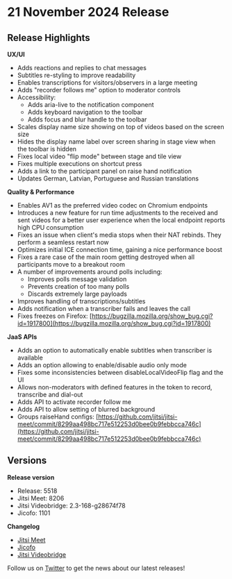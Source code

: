 # 21 November 2024 Release

## Release Highlights

**UX/UI**

* Adds reactions and replies to chat messages
* Subtitles re-styling to improve readability
* Enables transcriptions for visitors/observers in a large meeting
* Adds "recorder follows me" option to moderator controls
* Accessibility:
  * Adds aria-live to the notification component
  * Adds keyboard navigation to the toolbar
  * Adds focus and blur handle to the toolbar
* Scales display name size showing on top of videos based on the screen size
* Hides the display name label over screen sharing in stage view when the toolbar is hidden
* Fixes local video "flip mode" between stage and tile view
* Fixes multiple executions on shortcut press
* Adds a link to the participant panel on raise hand notification
* Updates German, Latvian, Portuguese and Russian translations

**Quality & Performance**

* Enables AV1 as the preferred video codec on Chromium endpoints
* Introduces a new feature for run time adjustments to the received and sent videos for a better user experience when the local endpoint reports high CPU consumption
* Fixes an issue when client's media stops when their NAT rebinds. They perform a seamless restart now
* Optimizes initial ICE connection time, gaining a nice performance boost
* Fixes a rare case of the main room getting destroyed when all participants move to a breakout room
* A number of improvements around polls including:
  * Improves polls message validation
  * Prevents creation of too many polls
  * Discards extremely large payloads
* Improves handling of transcriptions/subtitles
* Adds notification when a transcriber fails and leaves the call
* Fixes freezes on Firefox: [https://bugzilla.mozilla.org/show_bug.cgi?id=1917800](https://bugzilla.mozilla.org/show_bug.cgi?id=1917800)

**JaaS APIs**

* Adds an option to automatically enable subtitles when transcriber is available
* Adds an option allowing to enable/disable audio only mode
* Fixes some inconsistencies between disableLocalVideoFlip flag and the UI
* Allows non-moderators with defined features in the token to record, transcribe and dial-out
* Adds API to activate recorder follow me
* Adds API to allow setting of blurred background
* Groups raiseHand configs: [https://github.com/jitsi/jitsi-meet/commit/8299aa498bc717e512253d0bee0b9febbcca746c](https://github.com/jitsi/jitsi-meet/commit/8299aa498bc717e512253d0bee0b9febbcca746c)

## Versions

**Release version**

* Release: 5518
* Jitsi Meet: 8206
* Jitsi Videobridge: 2.3-168-g28674f78
* Jicofo: 1101

**Changelog**

* [Jitsi Meet](https://github.com/jitsi/jitsi-meet/compare/release-8100...release-8206)
* [Jicofo](https://github.com/jitsi/jicofo/compare/1090...1101)
* [Jitsi Videobridge](https://github.com/jitsi/jitsi-videobridge/compare/97a1f15b...28674f78)

Follow us on [Twitter](https://twitter.com/JaaSOfficial) to get the news about our latest releases!

